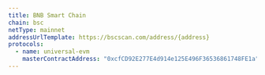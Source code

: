 ```yaml
---
title: BNB Smart Chain
chain: bsc
netType: mainnet
addressUrlTemplate: https://bscscan.com/address/{address}
protocols:
  - name: universal-evm
    masterContractAddress: "0xcfCD92E277E4d914e125E496F36536861748FE1a"
---
```

